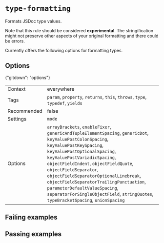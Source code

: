 # `type-formatting`

Formats JSDoc type values.

Note that this rule should be considered **experimental**. The stringification
might not preserve other aspects of your original formatting and there could be
errors.

Currently offers the following options for formatting types.

## Options

{"gitdown": "options"}

|||
|---|---|
|Context|everywhere|
|Tags|`param`, `property`, `returns`, `this`, `throws`, `type`, `typedef`, `yields`|
|Recommended|false|
|Settings|`mode`|
|Options|`arrayBrackets`, `enableFixer`, `genericAndTupleElementSpacing`, `genericDot`, `keyValuePostColonSpacing`, `keyValuePostKeySpacing`, `keyValuePostOptionalSpacing`, `keyValuePostVariadicSpacing`, `objectFieldIndent`, `objectFieldQuote`, `objectFieldSeparator`, `objectFieldSeparatorOptionalLinebreak`, `objectFieldSeparatorTrailingPunctuation`, `parameterDefaultValueSpacing`, `separatorForSingleObjectField`, `stringQuotes`, `typeBracketSpacing`, `unionSpacing`|

## Failing examples

<!-- assertions-failing typeFormatting -->

## Passing examples

<!-- assertions-passing typeFormatting -->
